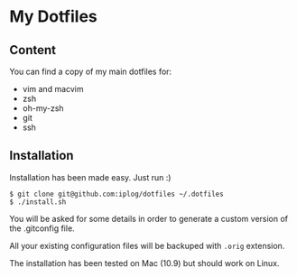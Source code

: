 # My Dotfiles

## Content

You can find a copy of my main dotfiles for:

- vim and macvim
- zsh
- oh-my-zsh
- git
- ssh

## Installation

Installation has been made easy. Just run :)

    $ git clone git@github.com:iplog/dotfiles ~/.dotfiles
    $ ./install.sh

You will be asked for some details in order to generate a custom version of the
.gitconfig file.

All your existing configuration files will be backuped with `.orig` extension. 

The installation has been tested on Mac (10.9) but should work on Linux.
